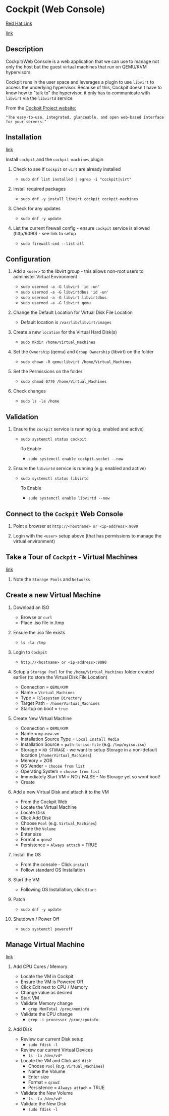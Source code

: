 # Cockpit (Web Console)

[Red Hat Link](https://docs.redhat.com/en/documentation/red_hat_enterprise_linux/9/html-single/configuring_and_managing_virtualization/index#creating-vms-using-the-rhel-web-console_creating-vms-and-installing-an-os-using-the-rhel-web-console)

[link](https://raw.githubusercontent.com/ACloudGuru-Resources/KVM-Virtualization-on-Linux/master/6.1%20Introduction%20to%20Cockpit-Web%20Console.txt)

## Description
Cockpit/Web Console is a web application that we can use to manage not only the host but the guest virtual machines that run on QEMU/KVM hypervisors

Cockpit runs in the user space and leverages a plugin to use `libvirt` to access the underlying hypervisor.  Because of this, Cockpit doesn't have to know how to "talk to" the hypervisor, it only has to communicate with `libvirt` via the `libvirtd` service

From the [Cockpit Project website:](https://cockpit-project.org/)

    "The easy-to-use, integrated, glanceable, and open web-based interface for your servers."

## Installation

[link](https://raw.githubusercontent.com/ACloudGuru-Resources/KVM-Virtualization-on-Linux/master/6.2%20Installing%20and%20Configuring%20Cockpit%20on%20CentOS%208.txt)

Install `cockpit` and the `cockpit-machines` plugin

1. Check to see if `Cockpit` or `virt` are already installed
    - `sudo dnf list installed | egrep -i "cockpit|virt"`

1. Install required packages
    - `sudo dnf -y install libvirt cockpit cockpit-machines`

1. Check for any updates
    - `sudo dnf -y update`

1. List the current firewall config - ensure `cockpit` service is allowed (http/9090) - see link to setup
    - `sudo firewall-cmd --list-all`

## Configuration 

1. Add a `<user>` to the libvirt group - this allows non-root users to administer Virtual Environment
    - `sudo usermod -a -G libvirt 'id -un'`
    - `sudo usermod -a -G libvirtdbus 'id -un'`
    - `sudo usermod -a -G libvirt libvirtdbus`
    - `sudo usermod -a -G libvirt qemu`

1. Change the Default Location for Virtual Disk File Location
    
    - Default location is `/var/lib/libvirt/images`

1. Create a new `location` for the Virtual Hard Disk(s)
    - `sudo mkdir /home/Virtual_Machines`

1. Set the `Ownership` (qemu) and `Group Ownership` (libvirt) on the folder
    - `sudo chown -R qemu:libvirt /home/Virtual_Machines`

1. Set the Permissions on the folder
    - `sudo chmod 0770 /home/Virtual_Machines`

1. Check changes
    - `sudo ls -la /home`

## Validation

1. Ensure the `cockpit` service is running (e.g. enabled and active)
    - `sudo systemctl status cockpit`
        
        To Enable
        - `sudo systemctl enable cockpit.socket --now`

1. Ensure the `libvirtd` service is running (e.g. enabled and active)
    - `sudo systemctl status libvirtd`

        To Enable
        - `sudo systemctl enable libvirtd --now`

## Connect to the `Cockpit` Web Console

1. Point a browser at `http://<hostname> or <ip-address>:9090`

1. Login with the `<user>` setup above (that has permissions to manage the virtual environment)

## Take a Tour of `Cockpit` - Virtual Machines

[link](https://raw.githubusercontent.com/ACloudGuru-Resources/KVM-Virtualization-on-Linux/master/6.3%20Creating%20a%20Virtual%20Machine%20Using%20Cockpit.txt)

1. Note the `Storage Pools` and `Networks` 

## Create a new Virtual Machine

1. Download an ISO
    - Browse or `curl`
    - Place .iso file in /tmp

1. Ensure the .iso file exists
    - `ls -la /tmp`

1. Login to `Cockpit`
    - `http://<hostname> or <ip-address>:9090`

1. Setup a `Storage Pool` for the `/home/Virtual_Machines` folder created earlier (to store the Virtual Disk File Location)
    - Connection = `QEMU/KVM`
    - Name = `Virtual_Machines`
    - Type = `Filesystem Directory`
    - Target Path = `/home/Virtual_Machines`
    - Startup on boot = `true`

1. Create New Virtual Machine
    - Connection = `QEMU/KVM`
    - Name = `my-new-vm`
    - Installation Source Type = `Local Install Media`
    - Installation Source = `path-to-iso-file` (e.g. `/tmp/myiso.iso`)
    - Storage = `NO STORAGE` - we want to setup Storage in a non-default location (`/home/Virtual_Machines`)
    - Memory = 2GB
    - OS Vender = `choose from list`
    - Operating System = `choose from list`
    - Immediately Start VM = NO / FALSE - No Storage yet so wont boot!
    - Create

1. Add a new Virtual Disk and attach it to the VM
    - From the Cockpit Web
    - Locate the Virtual Machine
    - Locate Disk
    - Click Add Disk
    - Choose `Pool` (e.g. `Virtual_Machines`)
    - Name the `Volume`
    - Enter size
    - Format = `qcow2`
    - Persistence = `Always attach` = TRUE

1. Install the OS
    - From the console - Click `install`
    - Follow standard OS Installation

1. Start the VM
    - Following OS Installation, click `Start`

1. Patch
    - `sudo dnf -y update`

1. Shutdown / Power Off
    - `sudo systemctl poweroff`

## Manage Virtual Machine

[link](https://raw.githubusercontent.com/ACloudGuru-Resources/KVM-Virtualization-on-Linux/master/6.4%20Managing%20Virtual%20Machines%20Using%20Cockpit.txt)

1. Add CPU Cores / Memory
    - Locate the VM in Cockpit
    - Ensure the VM is Powered Off
    - Click Edit next to CPU / Memory
    - Change value as desired
    - Start VM
    - Validate Memory change 
        - `grep MemTotal /proc/meminfo`
    - Validate the CPU change
        - `grep -i processor /proc/cpuinfo`

1. Add Disk
    - Review our current Disk setup
        - `sudo fdisk -l`
    - Review our current Virtual Devices
        - `ls -la /dev/vd*`
    - Locate the VM and Click `Add disk`
        - Choose `Pool` (e.g. `Virtual_Machines`)
        - Name the Volume
        - Enter size
        - Format = `qcow2`
        - Persistence = `Always attach` = TRUE
    - Validate the New Volume
        - `ls -la /dev/vd*`
    - Validate the New Disk
        - `sudo fdisk -l`